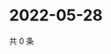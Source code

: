 # 2022-05-28

共 0 条

<!-- BEGIN WEIBO -->
<!-- 最后更新时间 Sat May 28 2022 20:26:52 GMT+0800 (China Standard Time) -->

<!-- END WEIBO -->
